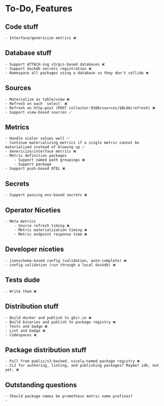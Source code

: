 
# To-Do, Features

## Code stuff
    - Interface/genericize metrics ❌

## Database stuff
    - Support ATTACH-ing s3/gcs-based databases ❌
    - Support duckdb secrets registration ❌
    - Namespace all packages using a database so they don't collide ❌

## Sources
    - Materialize as table/view ❌
    - Refresh on each `select` ❌
    - Refresh on http-post (POST collector:9100/sources/$BLAH/refresh) ❌
    - Support view-based sources ✅

## Metrics
    - Handle scalar values well ✅
    - Continue materializing metrics if a single metric cannot be materialized instead of blowing up ✅
    - Genericize/interface metrics ❌
    - Metric definition packages
        - Support named path groupings ❌
        - Support package
    - Support push-based OTEL ❌

## Secrets
    - Support passing env-based secrets ❌

## Operator Niceties
    - Meta metrics
        - Source refresh timing ❌
        - Metric materialization timing ❌
        - Metric endpoint response time ❌

## Developer niceties
    - jsonschema-based config (validation, auto-complete) ❌
    - config validation (run through a local duckdb) ❌

## Tests dude
    - Write them ❌

## Distribution stuff
    - Build docker and publish to ghcr.io ❌
    - Build binaries and publish to package registry ❌
    - Tests and badge ❌
    - Lint and badge ❌
    - Codespaces ❌

## Package distribution stuff
    - Pull from public/s3-backed, nicely-named package registry ❌
    - CLI for authoring, linting, and publishing packages? Maybe? idk, not yet. ❌

## Outstanding questions
    - Should package names be prometheus metric name prefixes?
    - 

